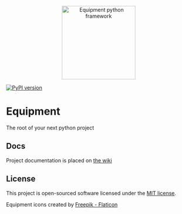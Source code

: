 <p align="center"><img src="https://i.ibb.co/qWng9kZ/wrench.png" alt="Equipment python framework" height="200" /></p>

[![PyPI version](https://badge.fury.io/py/equipment.svg)](https://badge.fury.io/py/equipment)

# Equipment

The root of your next python project

## Docs

Project documentation is placed on [the wiki](https://github.com/rogervila/equipment/wiki)

## License

This project is open-sourced software licensed under the [MIT license](https://opensource.org/licenses/MIT).

Equipment icons created by <a href="https://www.flaticon.com/free-icons/toolbox">Freepik - Flaticon</a>
